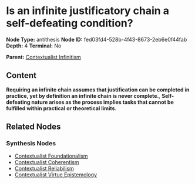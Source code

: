 # Is an infinite justificatory chain a self-defeating condition?

**Node Type:** antithesis
**Node ID:** fed03fd4-528b-4f43-8673-2eb6e0f44fab
**Depth:** 4
**Terminal:** No

**Parent:** [Contextualist Infinitism](contextualist-infinitism-synthesis-ee877d28-a792-4935-8ec8-00938aa10b0f.md)

## Content

**Requiring an infinite chain assumes that justification can be completed in practice, yet by definition an infinite chain is never complete.**, **Self-defeating nature arises as the process implies tasks that cannot be fulfilled within practical or theoretical limits.**

## Related Nodes

### Synthesis Nodes

- [Contextualist Foundationalism](contextualist-foundationalism-synthesis-da00c28a-f892-42d4-94f4-2fac5cb97128.md)
- [Contextualist Coherentism](contextualist-coherentism-synthesis-c5b452ac-4451-4bd6-9e38-1a36eec4a214.md)
- [Contextualist Reliabilism](contextualist-reliabilism-synthesis-06b24325-cde9-45f0-a902-ce01eadde710.md)
- [Contextualist Virtue Epistemology](contextualist-virtue-epistemology-synthesis-5d4db5be-8928-44b4-a644-d69718661d74.md)
